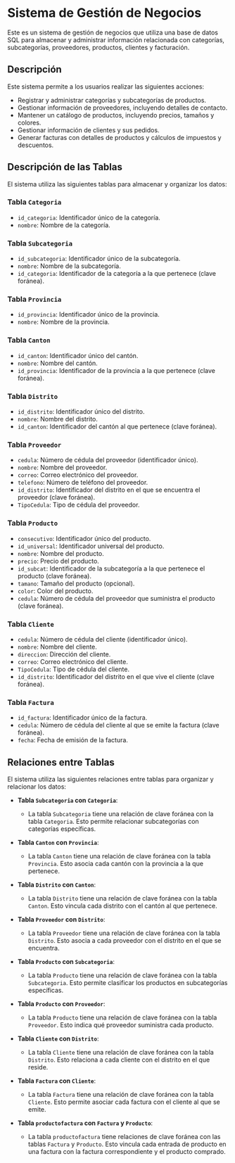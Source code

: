 # Sistema de Gestión de Negocios

Este es un sistema de gestión de negocios que utiliza una base de datos SQL para almacenar y administrar información relacionada con categorías, subcategorías, proveedores, productos, clientes y facturación.

## Descripción

Este sistema permite a los usuarios realizar las siguientes acciones:

- Registrar y administrar categorías y subcategorías de productos.
- Gestionar información de proveedores, incluyendo detalles de contacto.
- Mantener un catálogo de productos, incluyendo precios, tamaños y colores.
- Gestionar información de clientes y sus pedidos.
- Generar facturas con detalles de productos y cálculos de impuestos y descuentos.


## Descripción de las Tablas

El sistema utiliza las siguientes tablas para almacenar y organizar los datos:

### Tabla `Categoria`

- `id_categoria`: Identificador único de la categoría.
- `nombre`: Nombre de la categoría.

### Tabla `Subcategoria`

- `id_subcategoria`: Identificador único de la subcategoría.
- `nombre`: Nombre de la subcategoría.
- `id_categoria`: Identificador de la categoría a la que pertenece (clave foránea).

### Tabla `Provincia`

- `id_provincia`: Identificador único de la provincia.
- `nombre`: Nombre de la provincia.

### Tabla `Canton`

- `id_canton`: Identificador único del cantón.
- `nombre`: Nombre del cantón.
- `id_provincia`: Identificador de la provincia a la que pertenece (clave foránea).

### Tabla `Distrito`

- `id_distrito`: Identificador único del distrito.
- `nombre`: Nombre del distrito.
- `id_canton`: Identificador del cantón al que pertenece (clave foránea).

### Tabla `Proveedor`

- `cedula`: Número de cédula del proveedor (identificador único).
- `nombre`: Nombre del proveedor.
- `correo`: Correo electrónico del proveedor.
- `telefono`: Número de teléfono del proveedor.
- `id_distrito`: Identificador del distrito en el que se encuentra el proveedor (clave foránea).
- `TipoCedula`: Tipo de cédula del proveedor.

### Tabla `Producto`

- `consecutivo`: Identificador único del producto.
- `id_universal`: Identificador universal del producto.
- `nombre`: Nombre del producto.
- `precio`: Precio del producto.
- `id_subcat`: Identificador de la subcategoría a la que pertenece el producto (clave foránea).
- `tamano`: Tamaño del producto (opcional).
- `color`: Color del producto.
- `cedula`: Número de cédula del proveedor que suministra el producto (clave foránea).

### Tabla `Cliente`

- `cedula`: Número de cédula del cliente (identificador único).
- `nombre`: Nombre del cliente.
- `direccion`: Dirección del cliente.
- `correo`: Correo electrónico del cliente.
- `TipoCedula`: Tipo de cédula del cliente.
- `id_distrito`: Identificador del distrito en el que vive el cliente (clave foránea).

### Tabla `Factura`

- `id_factura`: Identificador único de la factura.
- `cedula`: Número de cédula del cliente al que se emite la factura (clave foránea).
- `fecha`: Fecha de emisión de la factura.

## Relaciones entre Tablas

El sistema utiliza las siguientes relaciones entre tablas para organizar y relacionar los datos:

- **Tabla `Subcategoria` con `Categoria`**:
  - La tabla `Subcategoria` tiene una relación de clave foránea con la tabla `Categoria`. Esto permite relacionar subcategorías con categorías específicas.

- **Tabla `Canton` con `Provincia`**:
  - La tabla `Canton` tiene una relación de clave foránea con la tabla `Provincia`. Esto asocia cada cantón con la provincia a la que pertenece.

- **Tabla `Distrito` con `Canton`**:
  - La tabla `Distrito` tiene una relación de clave foránea con la tabla `Canton`. Esto vincula cada distrito con el cantón al que pertenece.

- **Tabla `Proveedor` con `Distrito`**:
  - La tabla `Proveedor` tiene una relación de clave foránea con la tabla `Distrito`. Esto asocia a cada proveedor con el distrito en el que se encuentra.

- **Tabla `Producto` con `Subcategoria`**:
  - La tabla `Producto` tiene una relación de clave foránea con la tabla `Subcategoria`. Esto permite clasificar los productos en subcategorías específicas.

- **Tabla `Producto` con `Proveedor`**:
  - La tabla `Producto` tiene una relación de clave foránea con la tabla `Proveedor`. Esto indica qué proveedor suministra cada producto.

- **Tabla `Cliente` con `Distrito`**:
  - La tabla `Cliente` tiene una relación de clave foránea con la tabla `Distrito`. Esto relaciona a cada cliente con el distrito en el que reside.

- **Tabla `Factura` con `Cliente`**:
  - La tabla `Factura` tiene una relación de clave foránea con la tabla `Cliente`. Esto permite asociar cada factura con el cliente al que se emite.

- **Tabla `productofactura` con `Factura` y `Producto`**:
  - La tabla `productofactura` tiene relaciones de clave foránea con las tablas `Factura` y `Producto`. Esto vincula cada entrada de producto en una factura con la factura correspondiente y el producto comprado.

